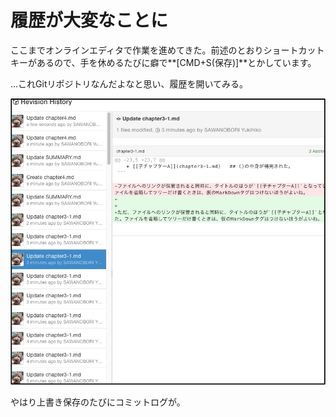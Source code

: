 # 履歴が大変なことに

ここまでオンラインエディタで作業を進めてきた。前述のとおりショートカットキーがあるので、手を休めるたびに癖で**[CMD+S(保存)]**とかしています。

...これGitリポジトリなんだよなと思い、履歴を開いてみる。

![](history.jpg)

やはり上書き保存のたびにコミットログが。